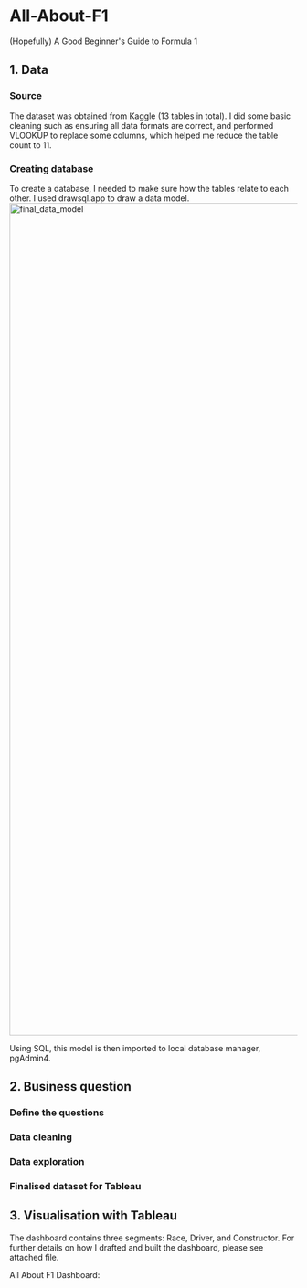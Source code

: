 # All-About-F1
(Hopefully) A Good Beginner's Guide to Formula 1

## 1. Data

### Source
The dataset was obtained from Kaggle (13 tables in total). I did some basic cleaning such as ensuring all data formats are correct, and performed VLOOKUP to replace some columns, which helped me reduce the table count to 11.

### Creating database
To create a database, I needed to make sure how the tables relate to each other. I used drawsql.app to draw a data model.
<img width="1458" alt="final_data_model" src="https://github.com/user-attachments/assets/96020c99-63c9-4214-875e-502cd77ede1c">

Using SQL, this model is then imported to local database manager, pgAdmin4.

## 2. Business question

### Define the questions

### Data cleaning

### Data exploration

### Finalised dataset for Tableau


## 3. Visualisation with Tableau

The dashboard contains three segments: Race, Driver, and Constructor. For further details on how I drafted and built the dashboard, please see attached file.

All About F1 Dashboard:
